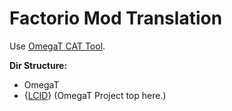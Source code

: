 # **Factorio Mod Translation**
Use [OmegaT CAT Tool](http://www.omegat.org/en/omegat.html).  

**Dir Structure:**
* OmegaT
 * {[LCID](https://msdn.microsoft.com/library/cc392381.aspx)} (OmegaT Project top here.)
